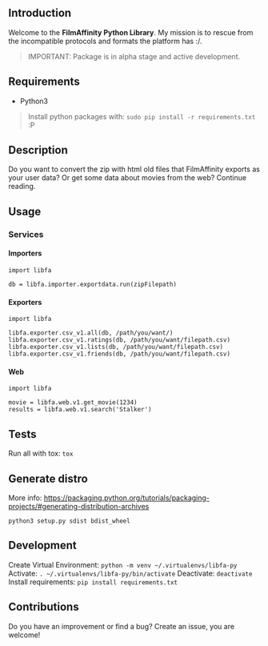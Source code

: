 ## Introduction
Welcome to the **FilmAffinity Python Library**. My mission is to rescue from the incompatible protocols and formats the platform has :/.

> IMPORTANT: Package is in alpha stage and active development.

## Requirements
- Python3

> Install python packages with: `sudo pip install -r requirements.txt` :P

## Description
Do you want to convert the zip with html old files that FilmAffinity exports as your user data? Or get some data about movies from the web? Continue reading.

## Usage

### Services
#### Importers
```
import libfa

db = libfa.importer.exportdata.run(zipFilepath)
```

#### Exporters
```
import libfa

libfa.exporter.csv_v1.all(db, /path/you/want/)
libfa.exporter.csv_v1.ratings(db, /path/you/want/filepath.csv)
libfa.exporter.csv_v1.lists(db, /path/you/want/filepath.csv)
libfa.exporter.csv_v1.friends(db, /path/you/want/filepath.csv)
```

#### Web
```
import libfa

movie = libfa.web.v1.get_movie(1234)
results = libfa.web.v1.search('Stalker')
```

## Tests
Run all with tox: `tox`

## Generate distro
More info: https://packaging.python.org/tutorials/packaging-projects/#generating-distribution-archives
```
python3 setup.py sdist bdist_wheel
```

## Development
Create Virtual Environment: `python -m venv ~/.virtualenvs/libfa-py`
Activate: `. ~/.virtualenvs/libfa-py/bin/activate`
Deactivate: `deactivate`
Install requirements: `pip install requirements.txt`

## Contributions
Do you have an improvement or find a bug? Create an issue, you are welcome!


